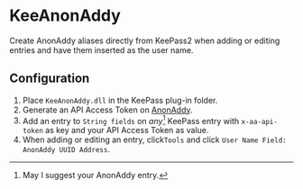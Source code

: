 # KeeAnonAddy
Create AnonAddy aliases directly from KeePass2 when adding or editing entries and have them inserted as the user name.

## Configuration 

1. Place `KeeAnonAddy.dll` in the KeePass plug-in folder.
2. Generate an API Access Token on [AnonAddy](https://anonaddy.com/).
3. Add an entry to `String fields` on _any_[^1] KeePass entry with `x-aa-api-token` as key and your API Access Token as value. 
4. When adding or editing an entry, click`Tools` and click `User Name Field: AnonAddy UUID Address`.



[^1]: May I suggest your AnonAddy entry.